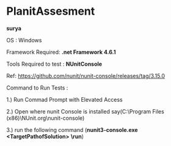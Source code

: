 # PlanitAssesment
**surya**


OS : Windows

Framework Required: **.net Framework 4.6.1**

Tools Required to test : **NUnitConsole**

Ref: https://github.com/nunit/nunit-console/releases/tag/3.15.0

Command to Run Tests :

  
1.) Run Commad Prompt with Elevated Access

2.) Open where nunit Console is installed say(C:\Program Files (x86)\NUnit.org\nunit-console)

3.) run the following command (**nunit3-console.exe** **\<TargetPathofSolution\>** **\run**)

